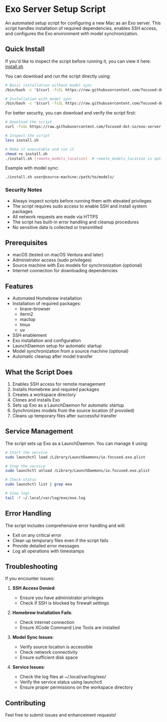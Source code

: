 # Exo Server Setup Script

An automated setup script for configuring a new Mac as an Exo server. This script handles installation of required dependencies, enables SSH access, and configures the Exo environment with model synchronization.

## Quick Install

If you'd like to inspect the script before running it, you can view it here:
[install.sh](https://github.com/focused-dot-io/exo-server-setup/blob/main/install.sh)

You can download and run the script directly using:

```bash
# Basic installation without model sync
/bin/bash -c "$(curl -fsSL https://raw.githubusercontent.com/focused-dot-io/exo-server-setup/refs/heads/main/install.sh)"
```

```bash
# Installation with model sync
/bin/bash -c "$(curl -fsSL https://raw.githubusercontent.com/focused-dot-io/exo-server-setup/refs/heads/main/install.sh)" -- <remote_models_location>
```

For better security, you can download and verify the script first:
```bash
# Download the script
curl -fsSL https://raw.githubusercontent.com/focused-dot-io/exo-server-setup/refs/heads/main/install.sh -o install.sh

# Inspect the script
less install.sh

# Make it executable and run it
chmod +x install.sh
./install.sh [remote_models_location]  # remote_models_location is optional
```

Example with model sync:
```bash
./install.sh user@source-machine:/path/to/models/
```

### Security Notes

- Always inspect scripts before running them with elevated privileges
- The script requires sudo access to enable SSH and install system packages
- All network requests are made via HTTPS
- The script has built-in error handling and cleanup procedures
- No sensitive data is collected or transmitted

## Prerequisites

- macOS (tested on macOS Ventura and later)
- Administrator access (sudo privileges)
- Source machine with Exo models for synchronization (optional)
- Internet connection for downloading dependencies

## Features

- Automated Homebrew installation
- Installation of required packages:
  - brave-browser
  - iterm2
  - mactop
  - tmux
  - uv
- SSH enablement
- Exo installation and configuration
- LaunchDaemon setup for automatic startup
- Model synchronization from a source machine (optional)
- Automatic cleanup after model transfer

## What the Script Does

1. Enables SSH access for remote management
2. Installs Homebrew and required packages
3. Creates a workspace directory
4. Clones and installs Exo
5. Sets up Exo as a LaunchDaemon for automatic startup
6. Synchronizes models from the source location (if provided)
7. Cleans up temporary files after successful transfer

## Service Management

The script sets up Exo as a LaunchDaemon. You can manage it using:

```bash
# Start the service
sudo launchctl load /Library/LaunchDaemons/io.focused.exo.plist

# Stop the service
sudo launchctl unload /Library/LaunchDaemons/io.focused.exo.plist

# Check status
sudo launchctl list | grep exo

# View logs
tail -f ~/.local/var/log/exo/exo.log
```

## Error Handling

The script includes comprehensive error handling and will:
- Exit on any critical error
- Clean up temporary files even if the script fails
- Provide detailed error messages
- Log all operations with timestamps

## Troubleshooting

If you encounter issues:

1. **SSH Access Denied**:
   - Ensure you have administrator privileges
   - Check if SSH is blocked by firewall settings

2. **Homebrew Installation Fails**:
   - Check internet connection
   - Ensure XCode Command Line Tools are installed

3. **Model Sync Issues**:
   - Verify source location is accessible
   - Check network connectivity
   - Ensure sufficient disk space

4. **Service Issues**:
   - Check the log files at ~/.local/var/log/exo/
   - Verify the service status using launchctl
   - Ensure proper permissions on the workspace directory

## Contributing

Feel free to submit issues and enhancement requests!